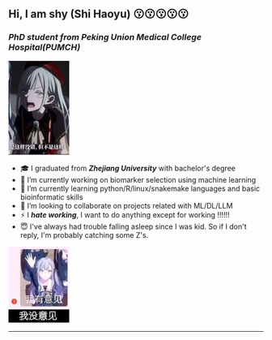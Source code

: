 ## Hi, I am shy (Shi Haoyu) 😗😗😗😗😗


### ***PhD student from Peking Union Medical College Hospital(PUMCH)*** 
![image](image/20250401222455_3.jpg)

- 🎓 I graduated from ***Zhejiang University*** with bachelor's degree 
- 🔭 I’m currently working on biomarker selection using machine learning
- 🌱 I’m currently learning python/R/linux/snakemake languages and basic bioinformatic skills
- 👯 I’m looking to collaborate on projects related with ML/DL/LLM
- ⚡ I ***hate working***, I want to do anything except for working !!!!!!
- 😇 I've always had trouble falling asleep since I was kid. So if I don't reply, I'm probably catching some Z's.

![image](image/20250401222406_3.jpg)

---

